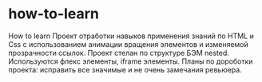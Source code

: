# how-to-learn
How to learn
Проект отработки навыков применения знаний по HTML и Css с использованием анимации вращения элементов и изменяемой прозрачности ссылок. 
Проект стелан по структуре БЭМ nested. Используются флекс элементы, iframe элементы.
Планы по дороботки проекта: исправить все значимые и не очень замечания ревьюера.